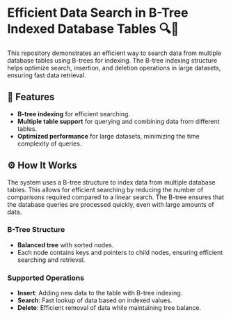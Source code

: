 # Efficient Data Search in B-Tree Indexed Database Tables 🔍🌳

This repository demonstrates an efficient way to search data from multiple database tables using B-trees for indexing. The B-tree indexing structure helps optimize search, insertion, and deletion operations in large datasets, ensuring fast data retrieval.

## 🚀 Features

- **B-tree indexing** for efficient searching.
- **Multiple table support** for querying and combining data from different tables.
- **Optimized performance** for large datasets, minimizing the time complexity of queries.

## ⚙️ How It Works

The system uses a B-tree structure to index data from multiple database tables. This allows for efficient searching by reducing the number of comparisons required compared to a linear search. The B-tree ensures that the database queries are processed quickly, even with large amounts of data.

### B-Tree Structure
- **Balanced tree** with sorted nodes.
- Each node contains keys and pointers to child nodes, ensuring efficient searching and retrieval.

### Supported Operations
- **Insert**: Adding new data to the table with B-tree indexing.
- **Search**: Fast lookup of data based on indexed values.
- **Delete**: Efficient removal of data while maintaining tree balance.
